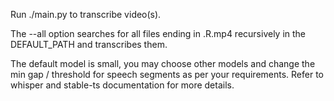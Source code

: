 Run ./main.py to transcribe video(s).

The --all option searches for all files ending in .R.mp4 recursively in the DEFAULT_PATH and transcribes them.

The default model is small, you may choose other models and change the min gap / threshold for speech segments as per your requirements. Refer to whisper and stable-ts documentation for more details.
